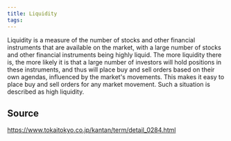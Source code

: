 ```yaml
---
title: Liquidity
tags: 
---
```


Liquidity is a measure of the number of stocks and other financial instruments that are available on the market, with a large number of stocks and other financial instruments being highly liquid. The more liquidity there is, the more likely it is that a large number of investors will hold positions in these instruments, and thus will place buy and sell orders based on their own agendas, influenced by the market's movements. This makes it easy to place buy and sell orders for any market movement. Such a situation is described as high liquidity.

## Source
https://www.tokaitokyo.co.jp/kantan/term/detail_0284.html